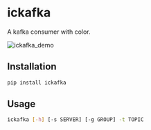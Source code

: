 # ickafka

A kafka consumer with color.

![ickafka_demo](https://user-images.githubusercontent.com/4519234/44621701-d6516300-a878-11e8-8ab7-752e7b286352.gif)

## Installation

```bash
pip install ickafka
```

## Usage

```bash
ickafka [-h] [-s SERVER] [-g GROUP] -t TOPIC
```
